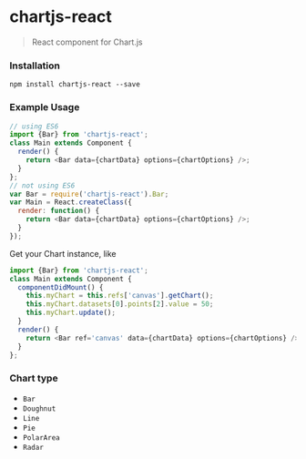 # chartjs-react
> React component for Chart.js
### Installation
`npm install chartjs-react --save`
### Example Usage
```JavaScript
// using ES6
import {Bar} from 'chartjs-react';
class Main extends Component {
  render() {
    return <Bar data={chartData} options={chartOptions} />;
  }
};
// not using ES6
var Bar = require('chartjs-react').Bar;
var Main = React.createClass({
  render: function() {
    return <Bar data={chartData} options={chartOptions} />;
  }
});
```

Get your Chart instance, like
```JavaScript
import {Bar} from 'chartjs-react';
class Main extends Component {
  componentDidMount() {
    this.myChart = this.refs['canvas'].getChart();
    this.myChart.datasets[0].points[2].value = 50;
    this.myChart.update();
  }
  render() {
    return <Bar ref='canvas' data={chartData} options={chartOptions} />;
  }
};
```
### Chart type
- `Bar`
- `Doughnut`
- `Line`
- `Pie`
- `PolarArea`
- `Radar`
